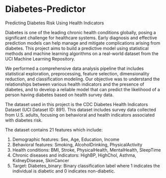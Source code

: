 # Diabetes-Predictor
Predicting Diabetes Risk Using Health Indicators

Diabetes is one of the leading chronic health conditions globally, posing a significant challenge for healthcare systems. Early diagnosis and effective prediction models can help manage and mitigate complications arising from diabetes. This project aims to build a predictive model using statistical methods and machine learning algorithms on a real-world dataset from the UCI Machine Learning Repository.

We performed a comprehensive data analysis pipeline that includes statistical exploration, preprocessing, feature selection, dimensionality reduction, and classification modeling. Our objective was to understand the relationships between various health indicators and the presence of diabetes, and to develop a reliable model that can predict the likelihood of a person having diabetes based on health survey data.

The dataset used in this project is the CDC Diabetes Health Indicators Dataset (UCI Dataset ID: 891). This dataset includes survey data collected from U.S. adults, focusing on behavioral and health indicators associated with diabetes risk.

The dataset contains 21 features which include:
1. Demographic features: Sex, Age, Education, Income
2. Behavioral features: Smoking, AlcoholDrinking, PhysicalActivity
3. Health conditions: BMI, Stroke, PhysicalHealth, MentalHealth, SleepTime
4. Chronic diseases and indicators: HighBP, HighChol, Asthma, KidneyDisease, SkinCancer
5. Target: Diabetes_binary: Binary classification label where 1 indicates the individual is diabetic and 0 indicates non-diabetic.
